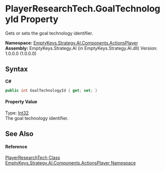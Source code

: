 # PlayerResearchTech.GoalTechnologyId Property 
 

Gets or sets the goal technology identifier.

**Namespace:**&nbsp;<a href="N_EmptyKeys_Strategy_AI_Components_ActionsPlayer">EmptyKeys.Strategy.AI.Components.ActionsPlayer</a><br />**Assembly:**&nbsp;EmptyKeys.Strategy.AI (in EmptyKeys.Strategy.AI.dll) Version: 1.0.0.0 (1.0.0.0)

## Syntax

**C#**<br />
``` C#
public int GoalTechnologyId { get; set; }
```


#### Property Value
Type: <a href="http://msdn2.microsoft.com/en-us/library/td2s409d" target="_blank">Int32</a><br />The goal technology identifier.

## See Also


#### Reference
<a href="T_EmptyKeys_Strategy_AI_Components_ActionsPlayer_PlayerResearchTech">PlayerResearchTech Class</a><br /><a href="N_EmptyKeys_Strategy_AI_Components_ActionsPlayer">EmptyKeys.Strategy.AI.Components.ActionsPlayer Namespace</a><br />
